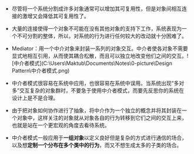 * 尽管将一个系统分割成许多对象通常可以增加其可复用性，但是对象间相互连接的激增又会降低其可复用性了。
* 大量的连接使得一个对象不可能在没有其他对象的支持下工作，系统表现为一个不可分割的整体，所以，对系统的行为进行任何较大的改动就十分困难了。
* Mediator：用一个中介对象来封装一系列的对象交互。中介者使各对象不需要显式地相互引用，从而使其耦合松散，而且可以独立地改变他们之间的交互。![中介者模式](C:\Users\Maktub\Documents\Notes\0-picture\Design Pattern\中介者模式.png)

* 中介者模式很容易在系统中应用，也很容易在系统中误用。当系统出现“多对多”交互复杂的对象群时，不要急于使用中介者模式，而要先反思你的系统在设计上是不是合理。
* 由于把对象如何协作进行了抽象，将中介作为一个独立的概念并将其封装在一个对象中，这样关注的对象就从对象各自的行为转移到它们之间的交互上来，也就是站在一个更宏观的角度去看待系统。

* 中介者模式一般应用于**一组对象**以定义良好但是复杂的方式进行通信的场合，以及想**定制一个分布在多个类中的行为**，而又不想生成太多的子类的场合。